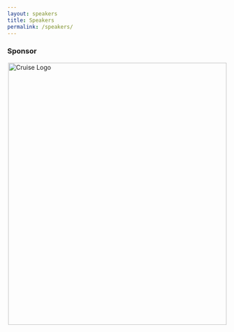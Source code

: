 ```yaml
---
layout: speakers
title: Speakers
permalink: /speakers/
---
```


### Sponsor

<img src="assets/img/speakers/cruise_logo.png" alt="Cruise Logo" style="display: block; margin-left: auto; margin-right: auto; width: 500px; height: 600px;">
